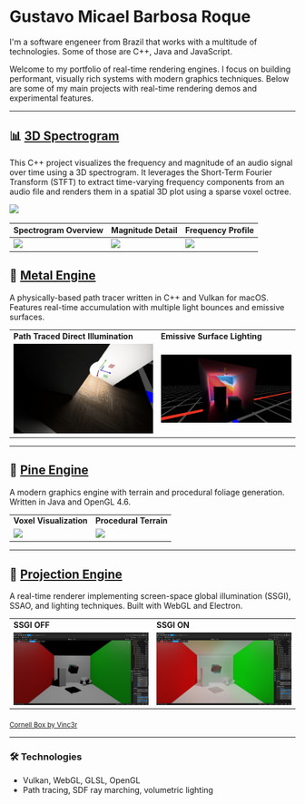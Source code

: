 # Gustavo Micael Barbosa Roque 

I'm a software engeneer from Brazil that works with a multitude of technologies. Some of those are C++, Java and JavaScript. 

Welcome to my portfolio of real-time rendering engines. I focus on building performant, visually rich systems with modern graphics techniques. Below are some of my main projects with real-time rendering demos and experimental features.

---

## 📊 [3D Spectrogram](https://github.com/FacoBackup/3D-Spectrogram)
This C++ project visualizes the frequency and magnitude of an audio signal over time using a 3D spectrogram. It leverages the Short-Term Fourier Transform (STFT) to extract time-varying frequency components from an audio file and renders them in a spatial 3D plot using a sparse voxel octree.

![](https://github.com/FacoBackup/3D-Spectrogram/blob/main/samples/sample.gif)

| Spectrogram Overview | Magnitude Detail | Frequency Profile |
|----------------------|------------------|-------------------|
| ![](https://github.com/FacoBackup/3D-Spectrogram/samples/Screenshot%202025-05-04%20at%2014.46.33.png) | ![](https://github.com/FacoBackup/3D-Spectrogram/samples/Screenshot%202025-05-04%20at%2014.48.56.png) | ![](https://github.com/FacoBackup/3D-Spectrogram/samples/Screenshot%202025-05-04%20at%2014.50.23.png) |


## 🚀 [Metal Engine](https://github.com/FacoBackup/metal-engine)
A physically-based path tracer written in C++ and Vulkan for macOS. Features real-time accumulation with multiple light bounces and emissive surfaces.

<table>
  <tr>
    <td><strong>Path Traced Direct Illumination</strong></td>
    <td><strong>Emissive Surface Lighting</strong></td>
  </tr>
  <tr>
    <td><img src="https://github.com/FacoBackup/metal-engine/blob/main/samples/Screenshot%202025-01-25%20at%2012.17.32.png" width="100%"/></td>
    <td><img src="https://github.com/FacoBackup/metal-engine/blob/main/samples/Screenshot%202025-01-25%20at%2012.12.46.png" width="100%"/></td>
  </tr>
</table>

---

## 🌲 [Pine Engine](https://github.com/FacoBackup/pine-engine)
A modern graphics engine with terrain and procedural foliage generation. Written in Java and OpenGL 4.6.

<table>
  <tr>
    <td><strong>Voxel Visualization</strong></td>
    <td><strong>Procedural Terrain</strong></td>
  </tr>
  <tr>
    <td><img src="https://github.com/user-attachments/assets/17ad78aa-e797-4e8e-819e-c19ef926f438" width="100%"/></td>
    <td><img src="https://github.com/user-attachments/assets/b9e1aa10-ce4e-4695-86b3-44874a0515a8" width="100%"/></td>
  </tr>
</table>

---

## 🎯 [Projection Engine](https://github.com/projection-engine)
A real-time renderer implementing screen-space global illumination (SSGI), SSAO, and lighting techniques. Built with WebGL and Electron.

<table>
  <tr>
    <td><strong>SSGI OFF</strong></td>
    <td><strong>SSGI ON</strong></td>
  </tr>
  <tr>
    <td><img src="https://github.com/projection-engine/.github/blob/main/SSGI_BEFORE.png?raw=true" width="100%"/></td>
    <td><img src="https://github.com/projection-engine/.github/blob/main/SSGI%20+%20SSAO.png?raw=true" width="100%"/></td>
  </tr>
</table>

<sub><a href="https://github.com/Vinc3r/cornellBox">Cornell Box by Vinc3r</a></sub>

---

### 🛠️ Technologies
- Vulkan, WebGL, GLSL, OpenGL
- Path tracing, SDF ray marching, volumetric lighting
